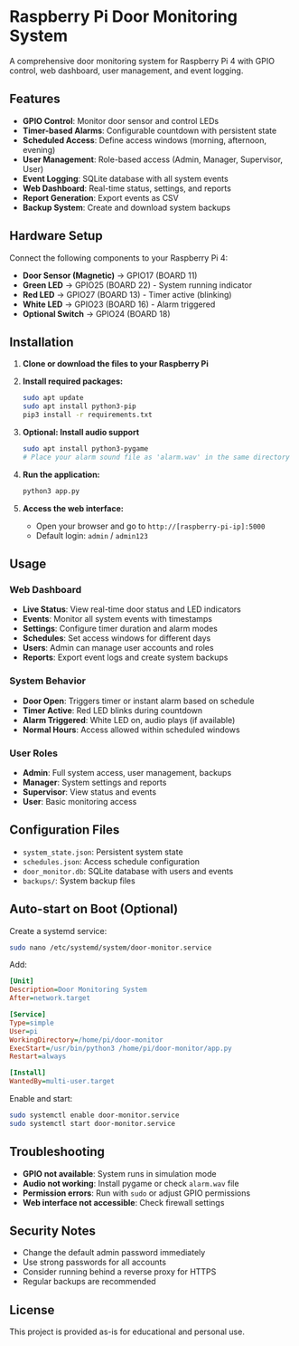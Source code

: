 
# Raspberry Pi Door Monitoring System

A comprehensive door monitoring system for Raspberry Pi 4 with GPIO control, web dashboard, user management, and event logging.

## Features

- **GPIO Control**: Monitor door sensor and control LEDs
- **Timer-based Alarms**: Configurable countdown with persistent state
- **Scheduled Access**: Define access windows (morning, afternoon, evening)
- **User Management**: Role-based access (Admin, Manager, Supervisor, User)
- **Event Logging**: SQLite database with all system events
- **Web Dashboard**: Real-time status, settings, and reports
- **Report Generation**: Export events as CSV
- **Backup System**: Create and download system backups

## Hardware Setup

Connect the following components to your Raspberry Pi 4:

- **Door Sensor (Magnetic)** → GPIO17 (BOARD 11)
- **Green LED** → GPIO25 (BOARD 22) - System running indicator
- **Red LED** → GPIO27 (BOARD 13) - Timer active (blinking)
- **White LED** → GPIO23 (BOARD 16) - Alarm triggered
- **Optional Switch** → GPIO24 (BOARD 18)

## Installation

1. **Clone or download the files to your Raspberry Pi**

2. **Install required packages:**
   ```bash
   sudo apt update
   sudo apt install python3-pip
   pip3 install -r requirements.txt
   ```

3. **Optional: Install audio support**
   ```bash
   sudo apt install python3-pygame
   # Place your alarm sound file as 'alarm.wav' in the same directory
   ```

4. **Run the application:**
   ```bash
   python3 app.py
   ```

5. **Access the web interface:**
   - Open your browser and go to `http://[raspberry-pi-ip]:5000`
   - Default login: `admin` / `admin123`

## Usage

### Web Dashboard
- **Live Status**: View real-time door status and LED indicators
- **Events**: Monitor all system events with timestamps
- **Settings**: Configure timer duration and alarm modes
- **Schedules**: Set access windows for different days
- **Users**: Admin can manage user accounts and roles
- **Reports**: Export event logs and create system backups

### System Behavior
- **Door Open**: Triggers timer or instant alarm based on schedule
- **Timer Active**: Red LED blinks during countdown
- **Alarm Triggered**: White LED on, audio plays (if available)
- **Normal Hours**: Access allowed within scheduled windows

### User Roles
- **Admin**: Full system access, user management, backups
- **Manager**: System settings and reports
- **Supervisor**: View status and events
- **User**: Basic monitoring access

## Configuration Files

- `system_state.json`: Persistent system state
- `schedules.json`: Access schedule configuration
- `door_monitor.db`: SQLite database with users and events
- `backups/`: System backup files

## Auto-start on Boot (Optional)

Create a systemd service:

```bash
sudo nano /etc/systemd/system/door-monitor.service
```

Add:
```ini
[Unit]
Description=Door Monitoring System
After=network.target

[Service]
Type=simple
User=pi
WorkingDirectory=/home/pi/door-monitor
ExecStart=/usr/bin/python3 /home/pi/door-monitor/app.py
Restart=always

[Install]
WantedBy=multi-user.target
```

Enable and start:
```bash
sudo systemctl enable door-monitor.service
sudo systemctl start door-monitor.service
```

## Troubleshooting

- **GPIO not available**: System runs in simulation mode
- **Audio not working**: Install pygame or check `alarm.wav` file
- **Permission errors**: Run with `sudo` or adjust GPIO permissions
- **Web interface not accessible**: Check firewall settings

## Security Notes

- Change the default admin password immediately
- Use strong passwords for all accounts
- Consider running behind a reverse proxy for HTTPS
- Regular backups are recommended

## License

This project is provided as-is for educational and personal use.
